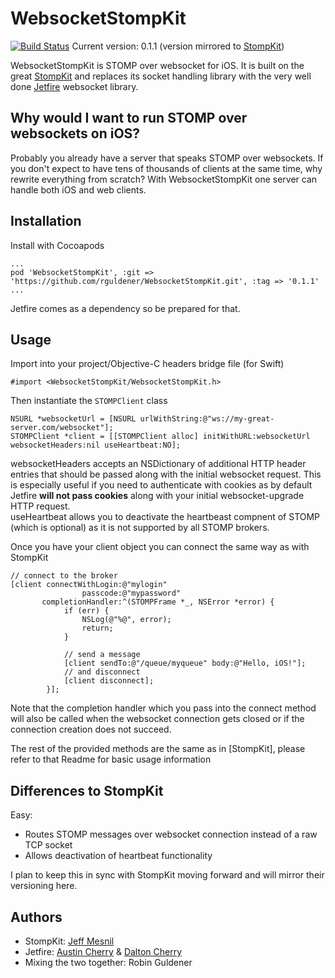 WebsocketStompKit
========

[![Build Status](https://travis-ci.org/rguldener/WebsocketStompKit.png?branch=master)](https://travis-ci.org/rguldener/WebsocketStompKit)
Current version: 0.1.1 (version mirrored to [StompKit](https://github.com/mobile-web-messaging/StompKit))

WebsocketStompKit is STOMP over websocket for iOS. It is built on the great [StompKit](https://github.com/mobile-web-messaging/StompKit) and replaces its socket handling library with the very well done [Jetfire](https://github.com/acmacalister/jetfire) websocket library.

## Why would I want to run STOMP over websockets on iOS?

Probably you already have a server that speaks STOMP over websockets. If you don't expect to have tens of thousands of clients at the same time, why rewrite everything from scratch? With WebsocketStompKit one server can handle both iOS and web clients.

## Installation

Install with Cocoapods
```
...
pod 'WebsocketStompKit', :git => 'https://github.com/rguldener/WebsocketStompKit.git', :tag => '0.1.1'
...
```
Jetfire comes as a dependency so be prepared for that.

## Usage

Import into your project/Objective-C headers bridge file (for Swift)

```
#import <WebsocketStompKit/WebsocketStompKit.h>
```

Then instantiate the ```STOMPClient``` class

```
NSURL *websocketUrl = [NSURL urlWithString:@"ws://my-great-server.com/websocket"];
STOMPClient *client = [[STOMPClient alloc] initWithURL:websocketUrl websocketHeaders:nil useHeartbeat:NO];
```

websocketHeaders accepts an NSDictionary of additional HTTP header entries that should be passed along with the initial websocket request. This is especially useful if you need to authenticate with cookies as by default Jetfire **will not pass cookies** along with your initial websocket-upgrade HTTP request.  
useHeartbeat allows you to deactivate the heartbeast compnent of STOMP (which is optional) as it is not supported by all STOMP brokers.

Once you have your client object you can connect the same way as with StompKit
```
// connect to the broker
[client connectWithLogin:@"mylogin"
                passcode:@"mypassword"
       completionHandler:^(STOMPFrame *_, NSError *error) {
            if (err) {
                NSLog(@"%@", error);
                return;
            }

            // send a message
            [client sendTo:@"/queue/myqueue" body:@"Hello, iOS!"];
            // and disconnect
            [client disconnect];
        }];
```

Note that the completion handler which you pass into the connect method will also be called when the websocket connection gets closed or if the connection creation does not succeed.

The rest of the provided methods are the same as in [StompKit], please refer to that Readme for basic usage information

## Differences to StompKit
Easy:

* Routes STOMP messages over websocket connection instead of a raw TCP socket
* Allows deactivation of heartbeat functionality

I plan to keep this in sync with StompKit moving forward and will mirror their versioning here.

## Authors

* StompKit: [Jeff Mesnil](http://jmesnil.net/)
* Jetfire: [Austin Cherry](http://austincherry.me) & [Dalton Cherry](http://daltoniam.com)
* Mixing the two together: Robin Guldener

